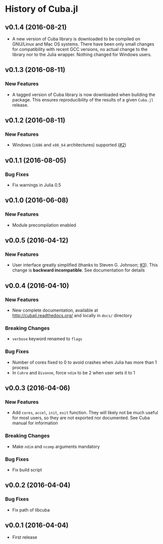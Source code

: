 History of Cuba.jl
==================

v0.1.4 (2016-08-21)
-------------------

* A new version of Cuba library is downloaded to be compiled on GNU/Linux and
  Mac OS systems.  There have been only small changes for compatibility with
  recent GCC versions, no actual change to the library nor to the Julia wrapper.
  Nothing changed for Windows users.

v0.1.3 (2016-08-11)
-------------------

### New Features ###

* A tagged version of Cuba library is now downloaded when building the package.
  This ensures reproducibility of the results of a given `Cuba.jl` release.

v0.1.2 (2016-08-11)
-------------------

### New Features ###

* Windows (`i686` and `x86_64` architectures) supported
  ([#2](https://github.com/giordano/Cuba.jl/issues/2))

v0.1.1 (2016-08-05)
-------------------

### Bug Fixes ###

* Fix warnings in Julia 0.5

v0.1.0 (2016-06-08)
-------------------

### New Features ###

* Module precompilation enabled

v0.0.5 (2016-04-12)
-------------------

### New Features ###

* User interface greatly simplified (thanks to Steven G. Johnson;
  [#3](https://github.com/giordano/Cuba.jl/issues/3)).  This change is
  **backward incompatible**.  See documentation for details

v0.0.4 (2016-04-10)
-------------------

### New Features ###

* New complete documentation, available at http://cubajl.readthedocs.org/ and
  locally in `docs/` directory

### Breaking Changes ###

* `verbose` keyword renamed to `flags`

### Bug Fixes ###

* Number of cores fixed to 0 to avoid crashes when Julia has more than 1 process
* In `Cuhre` and `Divonne`, force `ndim` to be 2 when user sets it to 1

v0.0.3 (2016-04-06)
-------------------

### New Features ###

* Add `cores`, `accel`, `init`, `exit` function.  They will likely not be much
  useful for most users, so they are not exported nor documented.  See Cuba
  manual for information

### Breaking Changes ###

* Make `ndim` and `ncomp` arguments mandatory

### Bug Fixes ###

* Fix build script

v0.0.2 (2016-04-04)
-------------------

### Bug Fixes ###

* Fix path of libcuba

v0.0.1 (2016-04-04)
-------------------

* First release

